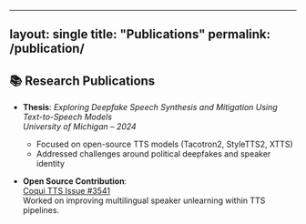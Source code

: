   ---
layout: single
title: "Publications"
permalink: /publication/
---

## 📚 Research Publications

- **Thesis**: *Exploring Deepfake Speech Synthesis and Mitigation Using Text-to-Speech Models*  
  *University of Michigan – 2024*  
  - Focused on open-source TTS models (Tacotron2, StyleTTS2, XTTS)
  - Addressed challenges around political deepfakes and speaker identity

- **Open Source Contribution**:  
  [Coqui TTS Issue #3541](https://github.com/coqui-ai/TTS/issues/3541)  
  Worked on improving multilingual speaker unlearning within TTS pipelines.





